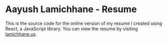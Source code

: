 # Aayush Lamichhane - Resume

This is the source code for the onilne version of my resume I created using React, a JavaScript library. You can view the resume by visiting [lamichhane.us](https://lamichhane.us).
